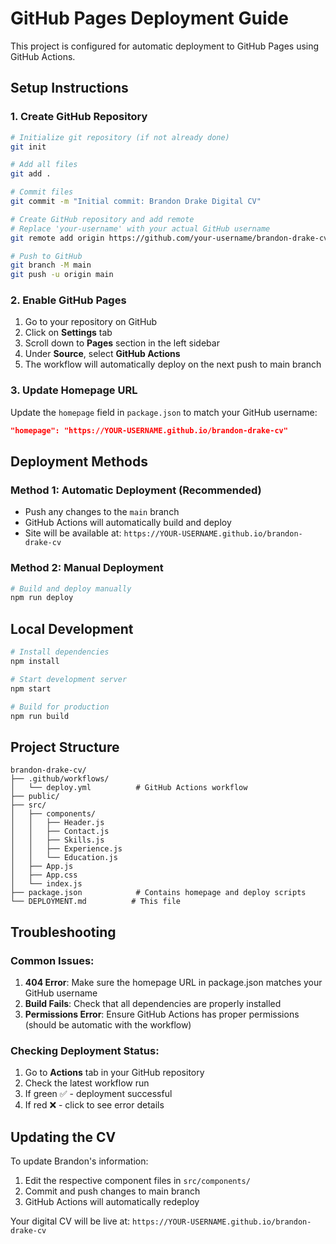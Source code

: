 # GitHub Pages Deployment Guide

This project is configured for automatic deployment to GitHub Pages using GitHub Actions.

## Setup Instructions

### 1. Create GitHub Repository
```bash
# Initialize git repository (if not already done)
git init

# Add all files
git add .

# Commit files
git commit -m "Initial commit: Brandon Drake Digital CV"

# Create GitHub repository and add remote
# Replace 'your-username' with your actual GitHub username
git remote add origin https://github.com/your-username/brandon-drake-cv.git

# Push to GitHub
git branch -M main
git push -u origin main
```

### 2. Enable GitHub Pages
1. Go to your repository on GitHub
2. Click on **Settings** tab
3. Scroll down to **Pages** section in the left sidebar
4. Under **Source**, select **GitHub Actions**
5. The workflow will automatically deploy on the next push to main branch

### 3. Update Homepage URL
Update the `homepage` field in `package.json` to match your GitHub username:
```json
"homepage": "https://YOUR-USERNAME.github.io/brandon-drake-cv"
```

## Deployment Methods

### Method 1: Automatic Deployment (Recommended)
- Push any changes to the `main` branch
- GitHub Actions will automatically build and deploy
- Site will be available at: `https://YOUR-USERNAME.github.io/brandon-drake-cv`

### Method 2: Manual Deployment
```bash
# Build and deploy manually
npm run deploy
```

## Local Development

```bash
# Install dependencies
npm install

# Start development server
npm start

# Build for production
npm run build
```

## Project Structure
```
brandon-drake-cv/
├── .github/workflows/
│   └── deploy.yml          # GitHub Actions workflow
├── public/
├── src/
│   ├── components/
│   │   ├── Header.js
│   │   ├── Contact.js
│   │   ├── Skills.js
│   │   ├── Experience.js
│   │   └── Education.js
│   ├── App.js
│   ├── App.css
│   └── index.js
├── package.json            # Contains homepage and deploy scripts
└── DEPLOYMENT.md          # This file
```

## Troubleshooting

### Common Issues:
1. **404 Error**: Make sure the homepage URL in package.json matches your GitHub username
2. **Build Fails**: Check that all dependencies are properly installed
3. **Permissions Error**: Ensure GitHub Actions has proper permissions (should be automatic with the workflow)

### Checking Deployment Status:
1. Go to **Actions** tab in your GitHub repository
2. Check the latest workflow run
3. If green ✅ - deployment successful
4. If red ❌ - click to see error details

## Updating the CV

To update Brandon's information:
1. Edit the respective component files in `src/components/`
2. Commit and push changes to main branch
3. GitHub Actions will automatically redeploy

Your digital CV will be live at: `https://YOUR-USERNAME.github.io/brandon-drake-cv`
